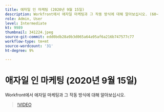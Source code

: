 ```yaml
---
title: 애자일 인 마케팅 (2020년 9월 15일)
description: Workfront에서 애자일 마케팅과 그 작동 방식에 대해 알아보십시오. (60~160자 사이)
role: Admin, User
level: Intermediate
kt: 9989
thumbnail: 341224.jpeg
source-git-commit: edd0bdb28a9b3d065a64a95af6a216b747577c77
workflow-type: tm+mt
source-wordcount: '31'
ht-degree: 9%

---
```


# 애자일 인 마케팅 (2020년 9월 15일)

Workfront에서 애자일 마케팅과 그 작동 방식에 대해 알아보십시오.

>[!VIDEO](https://video.tv.adobe.com/v/341224/?quality=12&learn=on)
